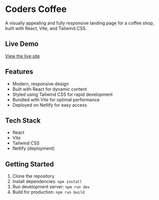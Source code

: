 # Coders Coffee

A visually appealing and fully responsive landing page for a coffee shop, built with React, Vite, and Tailwind CSS.

## Live Demo

[View the live site](your-netlify-url-here)

## Features

- Modern, responsive design
- Built with React for dynamic content
- Styled using Tailwind CSS for rapid development
- Bundled with Vite for optimal performance
- Deployed on Netlify for easy access

## Tech Stack

- React
- Vite
- Tailwind CSS
- Netlify (deployment)

## Getting Started

1. Clone the repository
2. Install dependencies: `npm install`
3. Run development server: `npm run dev`
4. Build for production: `npm run build`
